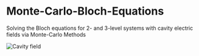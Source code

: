 # Monte-Carlo-Bloch-Equations
Solving the Bloch equations for 2- and 3-level systems with cavity electric fields via Monte-Carlo Methods

![Cavity field](./img/cavity_field_scheme.png)
